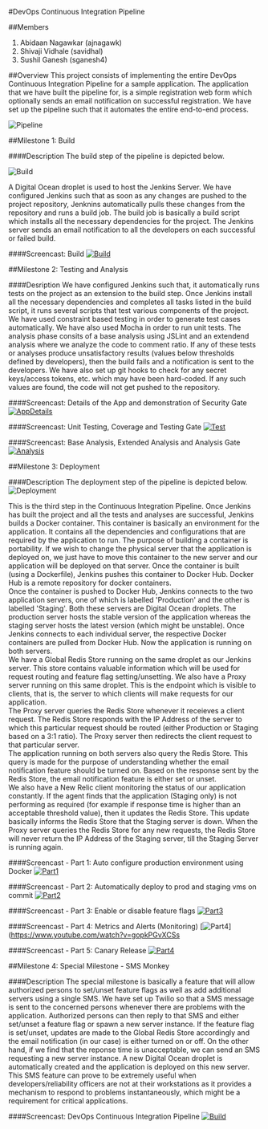 #DevOps Continuous Integration Pipeline

##Members
1. Abidaan Nagawkar (ajnagawk)
2. Shivaji Vidhale (savidhal)
3. Sushil Ganesh (sganesh4)



##Overview
This project consists of implementing the entire DevOps Continuous Integration Pipeline for a sample application. The application that we have built the pipeline for, is a simple registration web form which optionally sends an email notification on successful registration. We have set up the pipeline such that it automates the entire end-to-end process.

![Pipeline](https://raw.githubusercontent.com/sganesh4/RegisterForm/master/ReportImages/Pipeline.png)

##Milestone 1: Build

####Description
The build step of the pipeline is depicted below.

![Build](https://raw.githubusercontent.com/sganesh4/RegisterForm/master/ReportImages/Build.png)

A Digital Ocean droplet is used to host the Jenkins Server. We have configured Jenkins such that as soon as any changes are pushed to the project repository, Jenknins automatically pulls these changes from the repository and runs a build job. The build job is basically a build script which installs all the necessary dependencies for the project. The Jenkins server sends an email notification to all the developers on each successful or failed build. 

####Screencast: Build
[![Build](http://img.youtube.com/vi/Cnm4u82uVIc/0.jpg)](https://www.youtube.com/watch?v=Cnm4u82uVIc)

##Milestone 2: Testing and Analysis

####Desription
We have configured Jenkins such that, it automatically runs tests on the project as an extension to the build step. Once Jenkins install all the necessary dependencies and completes all tasks listed in the build script, it runs several scripts that test various components of the project. We have used constraint based testing in order to generate test cases automatically. We have also used Mocha in order to run unit tests. The analysis phase consits of a base analysis using JSLint and an extendend analysis where we analyze the code to comment ratio. If any of these tests or analyses produce unsatisfactory results (values below thresholds defined by developers), then the build fails and a notification is sent to the developers. We have also set up git hooks to check for any secret keys/access tokens, etc. which may have been hard-coded. If any such values are found, the code will not get pushed to the repository.

####Screencast: Details of the App and demonstration of Security Gate
[![AppDetails](http://img.youtube.com/vi/b9jQ2Wia8rw/0.jpg)](https://www.youtube.com/watch?v=b9jQ2Wia8rw)

####Screencast: Unit Testing, Coverage and Testing Gate
[![Test](http://img.youtube.com/vi/drQ1fLJktCk/0.jpg)](https://www.youtube.com/watch?v=drQ1fLJktCk)

####Screencast: Base Analysis, Extended Analysis and Analysis Gate
[![Analysis](http://img.youtube.com/vi/MMOrcloQWig/0.jpg)](https://www.youtube.com/watch?v=MMOrcloQWig)

##Milestone 3: Deployment

####Description
The deployment step of the pipeline is depicted below.
![Deployment](https://raw.githubusercontent.com/sganesh4/RegisterForm/master/ReportImages/Deployment.png)

This is the third step in the Continuous Integration Pipeline. Once Jenkins has built the project and all the tests and analyses are successful, Jenkins builds a Docker container. This container is basically an environment for the application. It contains all the dependencies and configurations that are required by the application to run. The purpose of building a container is portability. If we wish to change the physical server that the application is deployed on, we just have to move this container to the new server and our application will be deployed on that server. Once the container is built (using a Dockerfile), Jenkins pushes this container to Docker Hub. Docker Hub is a remote repository for docker containers.   
Once the container is pushed to Docker Hub, Jenkins connects to the two application servers, one of which is labelled 'Production' and the other is labelled 'Staging'. Both these servers are Digital Ocean droplets. The production server hosts the stable version of the application whereas the staging server hosts the latest version (which might be unstable). Once Jenkins connects to each individual server, the respective Docker containers are pulled from Docker Hub. Now the application is running on both servers.   
We have a Global Redis Store running on the same droplet as our Jenkins server. This store contains valuable information which will be used for request routing and feature flag setting/unsetting. We also have a Proxy server running on this same droplet. This is the endpoint which is visible to clients, that is, the server to which clients will make requests for our application.   
The Proxy server queries the Redis Store whenever it receieves a client request. The Redis Store responds with the IP Address of the server to which this particular request should be routed (either Production or Staging based on a 3:1 ratio). The Proxy server then redirects the client request to that particular server.   
The application running on both servers also query the Redis Store. This query is made for the purpose of understanding whether the email notification feature should be turned on. Based on the response sent by the Redis Store, the email notification feature is either set or unset.   
We also have a New Relic client monitoring the status of our application constantly. If the agent finds that the application (Staging only) is not performing as required (for example if response time is higher than an acceptable threshold value), then it updates the Redis Store. This update basically informs the Redis Store that the Staging server is down. When the Proxy server queries the Redis Store for any new requests, the Redis Store will never return the IP Address of the Staging server, till the Staging Server is running again.

####Screencast - Part 1: Auto configure production environment using Docker
[![Part1](http://img.youtube.com/vi/QKxJuHocNfs/0.jpg)](https://www.youtube.com/watch?v=QKxJuHocNfs)

####Screencast - Part 2: Automatically deploy to prod and staging vms on commit
[![Part2](http://img.youtube.com/vi/5hFxk9XnByA/0.jpg)](https://www.youtube.com/watch?v=5hFxk9XnByA)

####Screencast - Part 3: Enable or disable feature flags
[![Part3](http://img.youtube.com/vi/awFn4-5rE98/0.jpg)](https://www.youtube.com/watch?v=awFn4-5rE98)

####Screencast - Part 4: Metrics and Alerts (Monitoring)
[![Part4](http://img.youtube.com/vi/gopkPGvXCSs/0.jpg)](https://www.youtube.com/watch?v=gopkPGvXCSs

####Screencast - Part 5: Canary Release
[![Part4](http://img.youtube.com/vi/qMWjO1-2dac/0.jpg)](https://www.youtube.com/watch?v=qMWjO1-2dac)

##Milestone 4: Special Milestone - SMS Monkey

####Description
The special milestone is basically a feature that will allow authorized persons to set/unset feature flags as well as add additional servers using a single SMS. We have set up Twilio so that a SMS message is sent to the concerned persons whenever there are problems with the application. Authorized persons can then reply to that SMS and either set/unset a feature flag or spawn a new server instance. If the feature flag is set/unset, updates are made to the Global Redis Store accordingly and the email notification (in our case) is either turned on or off. On the other hand, if we find that the reponse time is unacceptable, we can send an SMS requesting a new server instance. A new Digital Ocean droplet is automatically created and the application is deployed on this new server. This SMS feature can prove to be extremely useful when developers/reliability officers are not at their workstations as it provides a mechanism to respond to problems instantaneously, which might be a requirement for critical applications.

####Screencast: DevOps Continuous Integration Pipeline
[![Build](http://img.youtube.com/vi/px2otcyOfpA/0.jpg)](https://www.youtube.com/watch?v=px2otcyOfpA)